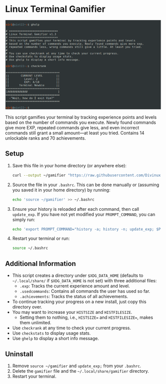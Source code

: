 # Linux Terminal Gamifier

![Description of the image](img/screenshot1.png)


This script gamifies your terminal by tracking experience points and levels based on the number of commands you execute. Newly found commands give more EXP, repeated commands give less, and even incorrect commands still grant a small amount—at least you tried. Contains 14 unlockable ranks and 70 achievements.

## Setup

1. Save this file in your home directory (or anywhere else):
   ```bash
   curl --output ~/gamifier "https://raw.githubusercontent.com/Divinux/linux-terminal-gamifier/refs/heads/main/gamifier"
   ```
2. Source the file in your `.bashrc`. This can be done manually or (assuming you saved it in your home directory) by running:
   ```bash
   echo 'source ~/gamifier' >> ~/.bashrc
   ```
3. Ensure your history is reloaded after each command, then call `update_exp`. If you have not yet modified your `PROMPT_COMMAND`, you can simply run:
   ```bash
   echo 'export PROMPT_COMMAND="history -a; history -n; update_exp; $PROMPT_COMMAND"' >> ~/.bashrc
   ```
4. Restart your terminal or run:
   ```bash
   source ~/.bashrc
   ```

## Additional Information

- This script creates a directory under `$XDG_DATA_HOME` (defaults to `~/.local/share/` if `$XDG_DATA_HOME` is not set) with three additional files:
  - `.exp`: Tracks the current experience amount and level.
  - `.usedcommands`: Contains all commands the user has used so far.
  - `.achievements`: Tracks the status of all achievements.
- To continue tracking your progress on a new install, just copy this directory over.
- You may want to increase your `HISTSIZE` and `HISTFILESIZE`.
  - Setting them to nothing, i.e., `HISTSIZE=` and `HISTFILESIZE=`, makes them unlimited.
- Use `checkrank` at any time to check your current progress.
- Use `checkstats` to display usage stats.
- Use `ghelp` to display a short info message.

## Uninstall

1. Remove `source ~/gamifier` and `update_exp;` from your `.bashrc`.
2. Delete the `gamifier` file and the `~/.local/share/gamifier` directory.
3. Restart your terminal.


